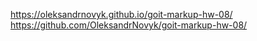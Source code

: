 https://oleksandrnovyk.github.io/goit-markup-hw-08/
https://github.com/OleksandrNovyk/goit-markup-hw-08/
